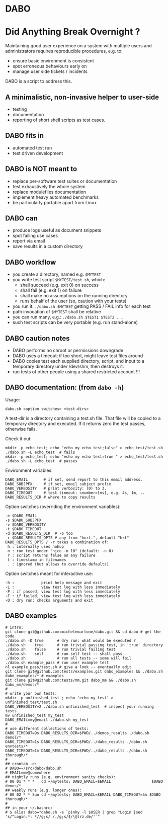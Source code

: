DABO
====
# Did Anything Break Overnight ?

Maintaining good user experience on a system with multiple users
and administrators requires reproducible procedures, e.g. to:
 - ensure basic environment is consistent
 - spot erroneous behaviours early on
 - manage user side tickets / incidents

DABO is a script to address this.

## A minimalistic, non-invasive helper to user-side
 * testing
 * documentation
 * reporting
of short shell scripts as test cases.

## DABO fits in
 * automated test run
 * test driven development

## DABO is NOT meant to
 * replace per-software test suites or documentation
 * test exhaustively the whole system
 * replace modulefiles documentation
 * implement heavy automated benchmarks 
 * be particularly portable apart from Linux

## DABO can
 * produce logs useful as document snippets
 * spot failing use cases
 * report via email
 * save results in a custom directory

## DABO workflow
 * you create a directory, named e.g. `$MYTEST`
 * you write test script `$MYTEST/test.sh`, which:
   - shall succeed (e.g. exit 0) on success
   - shall fail    (e.g. exit 1) on failure
   - shall make no assumptions on the running directory
   - runs behalf of the user (so, caution with your tests)
 * you run it: `./dabo.sh $MYTEST`
   getting PASS / FAIL info for each test
 * path invocation of `$MYTEST` shall be relative
 * you can run many, e.g.: `./dabo.sh $TEST1 $TEST2 ...`
 * such test scripts can be very portable (e.g. run stand-alone)

## DABO caution notes
 * DABO performs no chroot or permissions downgrade
 * DABO uses a timeout: if too short, might leave test files around
 * DABO copies test each supplied directory, script, and input
   to a temporary directory under /dev/shm, then destroys it.
 * run tests of other people using a shared restricted account !!!

## DABO documentation: (from `dabo -h`)
Usage:

    dabo.sh <option switches> <test-dirs>

A test-dir is a directory containing a test.sh file.
That file will be copied to a temporary directory and executed.
If it returns zero the test passes, otherwise fails.

Check it out:

    mkdir -p echo_test; echo "echo my echo test;false" > echo_test/test.sh 
    ./dabo.sh -L echo_test  # fails
    mkdir -p echo_test; echo "echo my echo test;true " > echo_test/test.sh 
    ./dabo.sh -L echo_test  # passes

Environment variables:

    DABO_EMAIL       # if set, send report to this email address.
    DABO_SUBJPFX     # if set, email subject prefix
    DABO_VERBOSITY   # print verbosity: (0) to 3.
    DABO_TIMEOUT     # test timeout: <number>[ms], e.g. 4s, 1m, .. 
    DABO_RESULTS_DIR # where to copy results

Option switches (overriding the environment variables):

    -e $DABO_EMAIL
    -s $DABO_SUBJPFX
    -v $DABO_VERBOSITY
    -t $DABO_TIMEOUT
    -d $DABO_RESULTS_DIR  # -o too
    -r $DABO_RESULTS_OPTS # any from "hnrt.", default "hrt"
    DABO_RESULTS_OPTS / -r takes a combination of:
     h : internally uses nohup
     n : run test under "nice -n 10" (default: -n 0)
     r : script returns false on any failure
     t : timestamp in filenames
     . : ignored (but allows to override defaults)

Option switches meant for interactive use:

    -h :            print help message and exit
    -L :            view test log with less immediately
    -P : if passed, view test log with less immediately
    -F : if failed, view test log with less immediately
    -D : dry run: checks arguments and exit

## DABO examples

    # intro:
    git clone git@github.com:michelemartone/dabo.git && cd dabo # get the code
    ./dabo.sh -D true      # dry run: what would be executed ?
    ./dabo.sh    true      # run trivial passing test, in 'true' directory
    ./dabo.sh    false     # run trivial failing test
    ./dabo.sh    self      # run self test -- shall pass
    ./dabo.sh              # run all tests -- some will fail
    ./dabo.sh example_pass # run user example test
    nl example_pass/test.sh # give a look -- eventually edit
    git clone git@github.com:tests/examples.git dabo_examples && ./dabo.sh dabo_examples/* # examples
    git clone git@github.com:tests/mm.git dabo_mm && ./dabo.sh dabo_mm/demos/*
    #
    # write your own tests:
    mkdir -p unfinished_test ; echo 'echo my test' > unfinished_test/test.sh 
    DABO_VERBOSITY=2 ./dabo.sh unfinished_test  # inspect your running tests
    mv unfinished_test my_test
    DABO_EMAIL=my@email ./dabo.sh my_test
    # 
    # use different collections of tests:
    DABO_TIMEOUT=9s DABO_RESULTS_DIR=$PWD/../demos_results ./dabo.sh demos/*
    DABO_TIMEOUT=1s DABO_RESULTS_DIR=$PWD/../dabo_results ./dabo.sh envtests/*
    DABO_TIMEOUT=1m DABO_RESULTS_DIR=$PWD/../dabo_results ./dabo.sh thorough/*
    #
    ## crontab -e:
    # DABO=~/src/dabo/dabo.sh
    # EMAIL=me@somewhere
    ## nightly runs (e.g. environment sanity checks):
    # 00 01 * * *   cd ~/mytests; DABO_EMAIL=$EMAIL                  $DABO demos/*
    ## weekly runs (e.g. longer ones):
    # 00 02 * * Sun cd ~/mytests; DABO_EMAIL=$EMAIL DABO_TIMEOUT=5m $DABO thorough/*
    #
    ## in your ~/.bashrc:
    # $ alias dabo="dabo.sh -e `pinky -l $USER | grep ^Login |sed 's/^Login.*: *//g;s/ /./g;s/$/\@lrz.de/'`"

